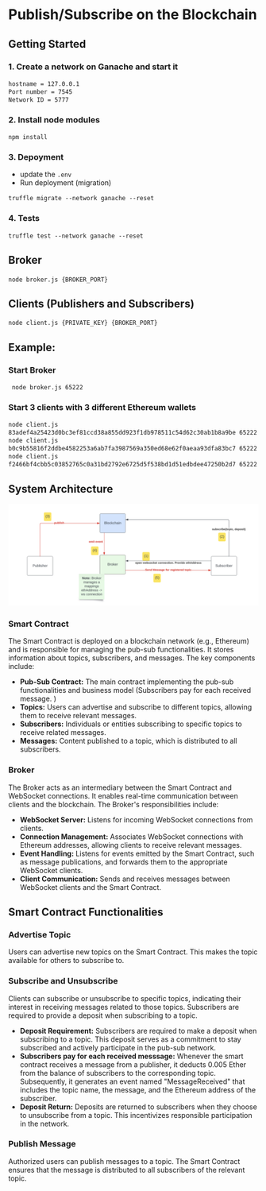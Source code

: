 
# Publish/Subscribe on the Blockchain
## Getting Started
### 1. Create a network on Ganache and start it
```
hostname = 127.0.0.1
Port number = 7545
Network ID = 5777
```

### 2. Install node modules 
```
npm install
```
### 3. Depoyment
- update the `.env` 
- Run deployment (migration)
```
truffle migrate --network ganache --reset
```
### 4. Tests
```
truffle test --network ganache --reset
```

##  Broker 
```
node broker.js {BROKER_PORT}
```
##  Clients (Publishers and Subscribers)
```
node client.js {PRIVATE_KEY} {BROKER_PORT} 
``` 
## Example: 
### Start Broker
```
 node broker.js 65222
```
### Start 3 clients with 3 different Ethereum wallets
``` 
node client.js 83adef4a25423d0bc3ef81ccd38a855dd923f1db978511c54d62c30ab1b8a9be 65222
node client.js b0c9b55816f2ddbe4582253a6ab7fa3987569a350ed68e62f0aeaa93dfa83bc7 65222
node client.js f2466bf4cbb5c03852765c0a31bd2792e6725d5f538bd1d51edbdee47250b2d7 65222
``` 

## System Architecture
<img src="readmeImages/architecture.png" alt="i1" style="width:800px;"/>

### Smart Contract

The Smart Contract is deployed on a blockchain network (e.g., Ethereum) and is responsible for managing the pub-sub functionalities. It stores information about topics, subscribers, and messages. The key components include:

- **Pub-Sub Contract:** The main contract implementing the pub-sub functionalities and business model (Subscribers pay for each received message. )
- **Topics:** Users can advertise and subscribe to different topics, allowing them to receive relevant messages.
- **Subscribers:** Individuals or entities subscribing to specific topics to receive related messages.
- **Messages:** Content published to a topic, which is distributed to all subscribers.

### Broker

The Broker acts as an intermediary between the Smart Contract and WebSocket connections. It enables real-time communication between clients and the blockchain. The Broker's responsibilities include:

- **WebSocket Server:** Listens for incoming WebSocket connections from clients.
- **Connection Management:** Associates WebSocket connections with Ethereum addresses, allowing clients to receive relevant messages.
- **Event Handling:** Listens for events emitted by the Smart Contract, such as message publications, and forwards them to the appropriate WebSocket clients.
- **Client Communication:** Sends and receives messages between WebSocket clients and the Smart Contract.

## Smart Contract Functionalities

### Advertise Topic

Users can advertise new topics on the Smart Contract. This makes the topic available for others to subscribe to.

### Subscribe and Unsubscribe

Clients can subscribe or unsubscribe to specific topics, indicating their interest in receiving messages related to those topics. Subscribers are required to provide a deposit when subscribing to a topic.
- **Deposit Requirement:** Subscribers are required to make a deposit when subscribing to a topic. This deposit serves as a commitment to stay subscribed and actively participate in the pub-sub network.
- **Subscribers pay for each received messsage:** Whenever the smart contract receives a message from a publisher, it deducts 0.005 Ether from the balance of subscribers to the corresponding topic. Subsequently, it generates an event named "MessageReceived" that includes the topic name, the message, and the Ethereum address of the subscriber.
- **Deposit Return:** Deposits are returned to subscribers when they choose to unsubscribe from a topic. This incentivizes responsible participation in the network.

### Publish Message

Authorized users can publish messages to a topic. The Smart Contract ensures that the message is distributed to all subscribers of the relevant topic.





